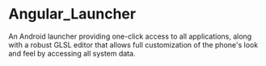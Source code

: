 # Angular_Launcher

An Android launcher providing one-click access to all applications, along with a robust GLSL editor that allows full customization of the phone's look and feel by accessing all system data.
